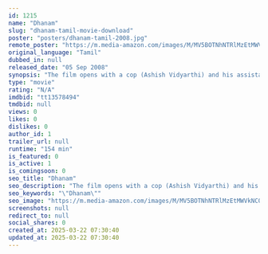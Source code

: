 ```yaml
---
id: 1215
name: "Dhanam"
slug: "dhanam-tamil-movie-download"
poster: "posters/dhanam-tamil-2008.jpg"
remote_poster: "https://m.media-amazon.com/images/M/MV5BOTNhNTRlMzEtMWVkNC00M2NkLWI4Y2UtZDgwYTNjNGUyOGI0XkEyXkFqcGc@._V1_SX300.jpg"
original_language: "Tamil"
dubbed_in: null
released_date: "05 Sep 2008"
synopsis: "The film opens with a cop (Ashish Vidyarthi) and his assistant (Manobala) searching for a prostitute named Dhanam (Sangeetha) in the streets of Hyderabad. While they ask the public around the streets about Dhanam a flashback break..."
type: "movie"
rating: "N/A"
imdbid: "tt13578494"
tmdbid: null
views: 0
likes: 0
dislikes: 0
author_id: 1
trailer_url: null
runtime: "154 min"
is_featured: 0
is_active: 1
is_comingsoon: 0
seo_title: "Dhanam"
seo_description: "The film opens with a cop (Ashish Vidyarthi) and his assistant (Manobala) searching for a prostitute named Dhanam (Sangeetha) in the streets of Hyderabad. While they ask the public around the streets about Dhanam a flashback break..."
seo_keywords: "\"Dhanam\""
seo_image: "https://m.media-amazon.com/images/M/MV5BOTNhNTRlMzEtMWVkNC00M2NkLWI4Y2UtZDgwYTNjNGUyOGI0XkEyXkFqcGc@._V1_SX300.jpg"
screenshots: null
redirect_to: null
social_shares: 0
created_at: 2025-03-22 07:30:40
updated_at: 2025-03-22 07:30:40
---
```


